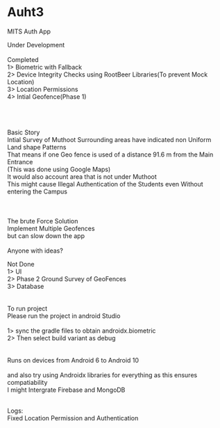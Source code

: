 # Auht3
MITS Auth App

Under Development
<br>
<br>
Completed<br>
1> Biometric with Fallback<br>
2> Device Integrity Checks using RootBeer Libraries(To prevent Mock Location)<br>
3> Location Permissions<br>
4> Intial Geofence(Phase 1) <br>

<br>
<br>
<br>
Basic Story<br>
Intial Survey of Muthoot Surrounding areas have indicated non Uniform Land shape Patterns<br>
That means if one Geo fence is used of a distance 91.6 m from the Main Entrance<br>
(This was done using Google Maps)<br>
It would also account area that is not under Muthoot <br>
This might cause Illegal Authentication of the Students even Without entering the Campus<br>
<br>
<br>
<br>
The brute Force Solution<br>
Implement Multiple Geofences<br>
but can slow down the app<br>

<br>
Anyone with ideas?
<br>

Not Done<br>
1> UI <br>
2> Phase 2 Ground Survey of GeoFences<br>
3> Database<br>
<br>
<br>
To run project<br> 
Please run the project in android Studio<br>
<br>1> sync the gradle files to obtain androidx.biometric
<br>2> Then select build variant as debug 
<br>
<br>
<br>Runs on devices from Android 6 to  Android 10
<br>
<br>and also try using Androidx libraries for everything as this ensures compatiability
<br>I might Intergrate Firebase and MongoDB


<br>
Logs:
<br>
Fixed Location Permission and Authentication
